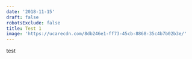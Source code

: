 ```yaml
---
date: '2018-11-15'
draft: false
robotsExclude: false
title: Test 1
image: 'https://ucarecdn.com/8db246e1-ff73-45cb-8868-35c4b7b02b3e/'
---
```

test
